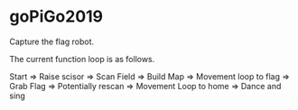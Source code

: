 # goPiGo2019
Capture the flag robot.

The current function loop is as follows.

Start => Raise scisor => Scan Field => Build Map => Movement loop to flag => Grab Flag => Potentially rescan => Movement Loop to home => Dance and sing
